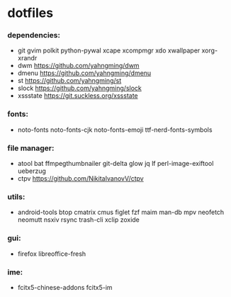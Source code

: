 # dotfiles

### dependencies:

- git gvim polkit python-pywal xcape xcompmgr xdo xwallpaper xorg-xrandr
- dwm https://github.com/yahngming/dwm
- dmenu https://github.com/yahngming/dmenu
- st https://github.com/yahngming/st
- slock https://github.com/yahngming/slock
- xssstate https://git.suckless.org/xssstate

### fonts:
- noto-fonts noto-fonts-cjk noto-fonts-emoji ttf-nerd-fonts-symbols

### file manager:
- atool bat ffmpegthumbnailer git-delta glow jq lf perl-image-exiftool ueberzug
- ctpv https://github.com/NikitaIvanovV/ctpv

### utils:
- android-tools btop cmatrix cmus figlet fzf maim man-db mpv neofetch neomutt nsxiv rsync trash-cli xclip zoxide

### gui:
- firefox libreoffice-fresh

### ime:
- fcitx5-chinese-addons fcitx5-im
